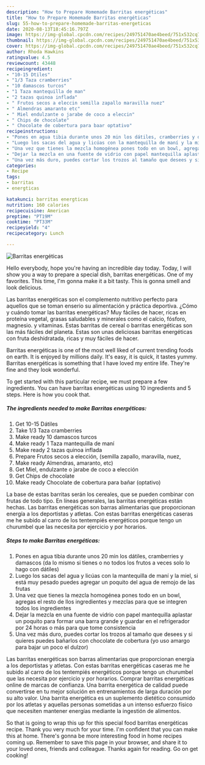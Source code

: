 ```yaml
---
description: "How to Prepare Homemade Barritas energéticas"
title: "How to Prepare Homemade Barritas energéticas"
slug: 55-how-to-prepare-homemade-barritas-energeticas
date: 2020-08-13T18:45:16.797Z
image: https://img-global.cpcdn.com/recipes/249751470ae4beed/751x532cq70/barritas-energeticas-foto-principal.jpg
thumbnail: https://img-global.cpcdn.com/recipes/249751470ae4beed/751x532cq70/barritas-energeticas-foto-principal.jpg
cover: https://img-global.cpcdn.com/recipes/249751470ae4beed/751x532cq70/barritas-energeticas-foto-principal.jpg
author: Rhoda Hawkins
ratingvalue: 4.5
reviewcount: 43448
recipeingredient:
- "10-15 Dtiles"
- "1/3 Taza cramberries"
- "10 damascos turcos"
- "1 Taza mantequilla de man"
- "2 tazas quinoa inflada"
- " Frutos secos a eleccin semilla zapallo maravilla nuez"
- " Almendras amaranto etc"
- " Miel endulzante o jarabe de coco a eleccin"
- " Chips de chocolate"
- " Chocolate de cobertura para baar optativo"
recipeinstructions:
- "Pones en agua tibia durante unos 20 min los dátiles, cramberries y damascos (da lo mismo si tienes o no todos los frutos a veces solo lo hago con dátiles)"
- "Luego los sacas del agua y licúas con la mantequilla de maní y la miel, si está muy pesado puedes agregar un poquito del agua de remojo de las frutas"
- "Una vez que tienes la mezcla homogénea pones todo en un bowl, agregas el resto de llos ingredientes y mezclas para que se integren todos los ingredientes"
- "Dejar la mezcla en una fuente de vidrio con papel mantequilla aplastar un poquito para formar una barra grande y guardar en el refrigerador por 24 horas o más para que tome consistencia"
- "Una vez más duro, puedes cortar los trozos al tamaño que desees y si quieres puedes bañarlos con chocolate de cobertura (yo uso amargo para bajar un poco el dulzor)"
categories:
- Recipe
tags:
- barritas
- energticas

katakunci: barritas energticas 
nutrition: 160 calories
recipecuisine: American
preptime: "PT19M"
cooktime: "PT33M"
recipeyield: "4"
recipecategory: Lunch

---
```



![Barritas energéticas](https://img-global.cpcdn.com/recipes/249751470ae4beed/751x532cq70/barritas-energeticas-foto-principal.jpg)

Hello everybody, hope you're having an incredible day today. Today, I will show you a way to prepare a special dish, barritas energéticas. One of my favorites. This time, I'm gonna make it a bit tasty. This is gonna smell and look delicious.

Las barritas energéticas son el complemento nutritivo perfecto para aquellos que se toman enserio su alimentación y práctica deportiva. ¿Cómo y cuándo tomar las barritas energéticas? Muy fáciles de hacer, ricas en proteína vegetal, grasas saludables y minerales como el calcio, fósforo, magnesio. y vitaminas. Estas barritas de cereal o barritas energéticas son las más fáciles del planeta. Estas son unas deliciosas barritas energéticas con fruta deshidratada, ricas y muy fáciles de hacer.

Barritas energéticas is one of the most well liked of current trending foods on earth. It is enjoyed by millions daily. It's easy, it is quick, it tastes yummy. Barritas energéticas is something that I have loved my entire life. They're fine and they look wonderful.


To get started with this particular recipe, we must prepare a few ingredients. You can have barritas energéticas using 10 ingredients and 5 steps. Here is how you cook that.

<!--inarticleads1-->

##### The ingredients needed to make Barritas energéticas:

1. Get 10-15 Dátiles
1. Take 1/3 Taza cramberries
1. Make ready 10 damascos turcos
1. Make ready 1 Taza mantequilla de maní
1. Make ready 2 tazas quinoa inflada
1. Prepare  Frutos secos a elección, (semilla zapallo, maravilla, nuez,
1. Make ready  Almendras, amaranto, etc)
1. Get  Miel, endulzante o jarabe de coco a elección
1. Get  Chips de chocolate
1. Make ready  Chocolate de cobertura para bañar (optativo)


La base de estas barritas serán los cereales, que se pueden combinar con frutas de todo tipo. En líneas generales, las barritas energéticas están hechas. Las barritas energéticas son barras alimentarias que proporcionan energía a los deportistas y atletas. Con estas barritas energéticas caseras me he subido al carro de los tentempiés energéticos porque tengo un churumbel que las necesita por ejercicio y por horarios. 

<!--inarticleads2-->

##### Steps to make Barritas energéticas:

1. Pones en agua tibia durante unos 20 min los dátiles, cramberries y damascos (da lo mismo si tienes o no todos los frutos a veces solo lo hago con dátiles)
1. Luego los sacas del agua y licúas con la mantequilla de maní y la miel, si está muy pesado puedes agregar un poquito del agua de remojo de las frutas
1. Una vez que tienes la mezcla homogénea pones todo en un bowl, agregas el resto de llos ingredientes y mezclas para que se integren todos los ingredientes
1. Dejar la mezcla en una fuente de vidrio con papel mantequilla aplastar un poquito para formar una barra grande y guardar en el refrigerador por 24 horas o más para que tome consistencia
1. Una vez más duro, puedes cortar los trozos al tamaño que desees y si quieres puedes bañarlos con chocolate de cobertura (yo uso amargo para bajar un poco el dulzor)


Las barritas energéticas son barras alimentarias que proporcionan energía a los deportistas y atletas. Con estas barritas energéticas caseras me he subido al carro de los tentempiés energéticos porque tengo un churumbel que las necesita por ejercicio y por horarios. Comprar barritas energéticas online de marcas de confianza. Una barrita energética de calidad puede convertirse en tu mejor solución en entrenamientos de larga duración por su alto valor. Una barrita energética es un suplemento dietético consumido por los atletas y aquellas personas sometidas a un intenso esfuerzo físico que necesiten mantener energías mediante la ingestión de alimentos. 

So that is going to wrap this up for this special food barritas energéticas recipe. Thank you very much for your time. I'm confident that you can make this at home. There's gonna be more interesting food in home recipes coming up. Remember to save this page in your browser, and share it to your loved ones, friends and colleague. Thanks again for reading. Go on get cooking!
